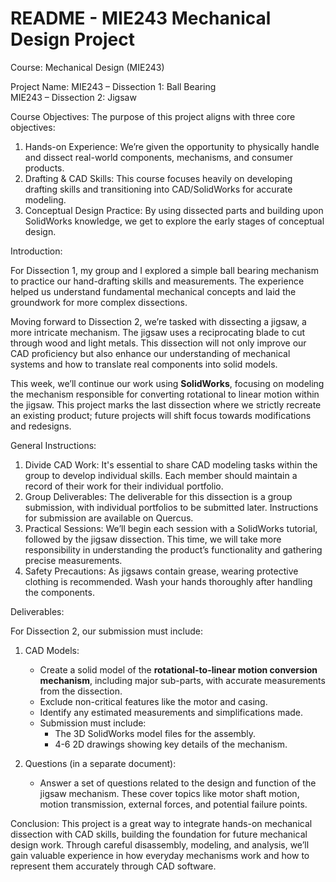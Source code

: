 # README - MIE243 Mechanical Design Project

Course: Mechanical Design (MIE243)

Project Name: 
MIE243 – Dissection 1: Ball Bearing  
MIE243 – Dissection 2: Jigsaw

Course Objectives:
The purpose of this project aligns with three core objectives:
1. Hands-on Experience: We’re given the opportunity to physically handle and dissect real-world components, mechanisms, and consumer products.
2. Drafting & CAD Skills: This course focuses heavily on developing drafting skills and transitioning into CAD/SolidWorks for accurate modeling.
3. Conceptual Design Practice: By using dissected parts and building upon SolidWorks knowledge, we get to explore the early stages of conceptual design.

Introduction:

For Dissection 1, my group and I explored a simple ball bearing mechanism to practice our hand-drafting skills and measurements. The experience helped us understand fundamental mechanical concepts and laid the groundwork for more complex dissections.

Moving forward to Dissection 2, we’re tasked with dissecting a jigsaw, a more intricate mechanism. The jigsaw uses a reciprocating blade to cut through wood and light metals. This dissection will not only improve our CAD proficiency but also enhance our understanding of mechanical systems and how to translate real components into solid models. 

This week, we’ll continue our work using **SolidWorks**, focusing on modeling the mechanism responsible for converting rotational to linear motion within the jigsaw. This project marks the last dissection where we strictly recreate an existing product; future projects will shift focus towards modifications and redesigns.

General Instructions:
1. Divide CAD Work: It's essential to share CAD modeling tasks within the group to develop individual skills. Each member should maintain a record of their work for their individual portfolio.
2. Group Deliverables: The deliverable for this dissection is a group submission, with individual portfolios to be submitted later. Instructions for submission are available on Quercus.
3. Practical Sessions: We’ll begin each session with a SolidWorks tutorial, followed by the jigsaw dissection. This time, we will take more responsibility in understanding the product’s functionality and gathering precise measurements.
4. Safety Precautions: As jigsaws contain grease, wearing protective clothing is recommended. Wash your hands thoroughly after handling the components.


Deliverables:

For Dissection 2, our submission must include:

1. CAD Models: 
   - Create a solid model of the **rotational-to-linear motion conversion mechanism**, including major sub-parts, with accurate measurements from the dissection.
   - Exclude non-critical features like the motor and casing.
   - Identify any estimated measurements and simplifications made.
   - Submission must include: 
     - The 3D SolidWorks model files for the assembly.
     - 4-6 2D drawings showing key details of the mechanism.

2. Questions (in a separate document): 
   - Answer a set of questions related to the design and function of the jigsaw mechanism. These cover topics like motor shaft motion, motion transmission, external forces, and potential failure points.

Conclusion:
This project is a great way to integrate hands-on mechanical dissection with CAD skills, building the foundation for future mechanical design work. Through careful disassembly, modeling, and analysis, we’ll gain valuable experience in how everyday mechanisms work and how to represent them accurately through CAD software.
